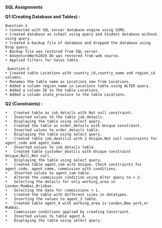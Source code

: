 **SQL Assignments**


**Q1 (Creating Database and Tables) :**

	Question-1
	• Connected with SQL server database engine using SSMS.
	• Created database as school using query and Student database without using query.
	• Created a backup file of database and dropped the database using Drop query.
	• Backup file was restored from SQL server.
	• AdventureWork2019 Db was restored from web source.
	• Applied filters for Sales table.

 	 Question-2
	• Created table Locations with country_id,country_name and region_id columns.
	• Renames the table name as Locations_new from Locations.
	• Added a column region_name in Locations table using ALTER query.
	• Added a column ID to the table Locations.
	• Added a column state_province to the table Locations.
	

**Q2 (Constraints) :**

	•	Created table as job_details with Not null constraint.
	•	Inserted values to the table job_details.
	•	Displaying the table using select query.
	•	Created the table as order_details with Unique constraint.
	•	Inserted values to order_details table.
	•	Displaying the table using select query.
	•	Created table job_deatils2 with 2 Unique,Not null constraints for agent_code and agent_name.
	•	Inserted values to job_details table.
	•	Created table customer_deatils with Unique constraint Unique,Null,Not null.
	•	Displaying the table using select query.
	•	Created table agent_com with Unique, Check constraints for agent_code, agent_name, commission with conditions.
	•	Inserted values to agent_com table.
	•	Altered the commission condition using Alter query to > 2.
	•	Selecting the details for only working_area in London.Mumbai,Brisban.
	•	Selecting the data for commissions < 1.
	•	Created the table with different sizes in datatypes.
	•	Inserting the values to agent_3 table.
	•	Created table agent_4 with working_area is London,New york,or Mumbai.
	•	Commission conditions applied by creating Constraint.
	•	Inserted values to table agent_4.
	•	Displaying the table using select query.
